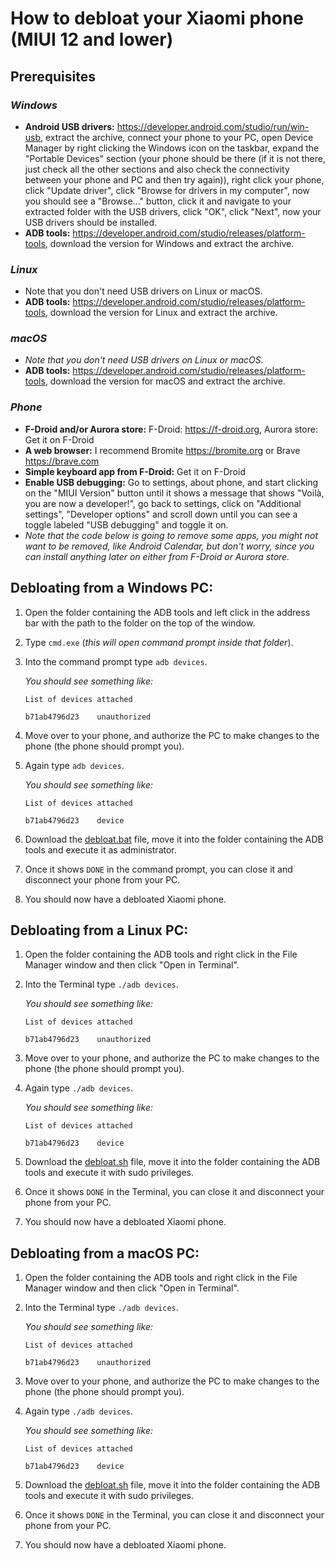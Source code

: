 # How to debloat your Xiaomi phone (MIUI 12 and lower)

## Prerequisites

### ***Windows***

+ **Android USB drivers:** https://developer.android.com/studio/run/win-usb, extract the archive,
  connect your phone to your PC, open Device Manager by right clicking the Windows icon on the taskbar, expand the
  "Portable Devices" section (your phone should be there (if it is not there, just check all the other sections
  and also check the connectivity between your phone and PC and then try again)), right click your phone,
  click "Update driver", click "Browse for drivers in my computer", now you should see
  a "Browse..." button, click it and navigate to your extracted folder with the USB drivers, click "OK", click "Next",
  now your USB drivers should be installed.
+ **ADB tools:** https://developer.android.com/studio/releases/platform-tools, download the version for Windows and extract the archive.

### ***Linux***

+ Note that you don't need USB drivers on Linux or macOS.
+ **ADB tools:** https://developer.android.com/studio/releases/platform-tools, download the version for Linux and extract the archive.

### ***macOS***

+ *Note that you don't need USB drivers on Linux or macOS.*
+ **ADB tools:** https://developer.android.com/studio/releases/platform-tools, download the version for macOS and extract the archive.

### ***Phone***

+ **F-Droid and/or Aurora store:** F-Droid: https://f-droid.org, Aurora store: Get it on F-Droid
+ **A web browser:** I recommend Bromite https://bromite.org or Brave https://brave.com
+ **Simple keyboard app from F-Droid:** Get it on F-Droid
+ **Enable USB debugging:** Go to settings, about phone, and start clicking on the "MIUI Version" button until it shows
  a message that shows "Voilà, you are now a developer!", go back to settings, click on
  "Additional settings", "Developer options" and scroll down until you can see a toggle labeled "USB debugging"
  and toggle it on.
+ *Note that the code below is going to remove some apps, you might not want to be removed, like Android Calendar, but don't worry, since you can install anything later on either from F-Droid or Aurora store.*

## Debloating from a Windows PC:

1. Open the folder containing the ADB tools and left click in the address bar with the path to the folder on the top of the window.
2. Type `cmd.exe` (*this will open command prompt inside that folder*).
3. Into the command prompt type `adb devices`.

   *You should see something like:*

   `List of devices attached`

   `b71ab4796d23    unauthorized`
4. Move over to your phone, and authorize the PC to make changes to the phone (the phone should prompt you).
5. Again type `adb devices`.

   *You should see something like:*

   `List of devices attached`

   `b71ab4796d23    device`
6. Download the [debloat.bat](https://github.com/mnjx/xiaomiDebloat/blob/main/debloat.bat) file, move it into the folder containing the ADB tools and execute it as administrator.
7. Once it shows `DONE` in the command prompt, you can close it and disconnect your phone from your PC.
8. You should now have a debloated Xiaomi phone.

## Debloating from a Linux PC:

1. Open the folder containing the ADB tools and right click in the File Manager window and then click "Open in Terminal". 
2. Into the Terminal type `./adb devices`.

   *You should see something like:*

   `List of devices attached`

   `b71ab4796d23    unauthorized`
3. Move over to your phone, and authorize the PC to make changes to the phone (the phone should prompt you).
4. Again type `./adb devices`.

   *You should see something like:*

   `List of devices attached`

   `b71ab4796d23    device`
5. Download the [debloat.sh](https://github.com/mnjx/xiaomiDebloat/blob/main/debloat.sh) file, move it into the folder containing the ADB tools and execute it with sudo privileges.
6. Once it shows `DONE` in the Terminal, you can close it and disconnect your phone from your PC.
7. You should now have a debloated Xiaomi phone.

## Debloating from a macOS PC:

1. Open the folder containing the ADB tools and right click in the File Manager window and then click "Open in Terminal". 
2. Into the Terminal type `./adb devices`.

   *You should see something like:*

   `List of devices attached`

   `b71ab4796d23    unauthorized`
3. Move over to your phone, and authorize the PC to make changes to the phone (the phone should prompt you).
4. Again type `./adb devices`.

   *You should see something like:*

   `List of devices attached`

   `b71ab4796d23    device`
5. Download the [debloat.sh](https://github.com/mnjx/xiaomiDebloat/blob/main/debloat.sh) file, move it into the folder containing the ADB tools and execute it with sudo privileges.
6. Once it shows `DONE` in the Terminal, you can close it and disconnect your phone from your PC.
7. You should now have a debloated Xiaomi phone.

